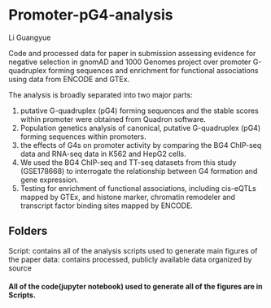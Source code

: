 # Promoter-pG4-analysis
Li Guangyue

Code and processed data for paper in submission assessing evidence for negative selection in gnomAD and 1000 Genomes project over promoter G-quadruplex forming sequences and enrichment for functional associations using data from ENCODE and GTEx.

The analysis is broadly separated into two major parts:

1. putative G-quadruplex (pG4) forming sequences and the stable scores within promoter were obtained from Quadron software.
2. Population genetics analysis of canonical, putative G-quadruplex (pG4) forming sequences within promoters.
3. the effects of G4s on promoter activity by comparing the BG4 ChIP-seq data and RNA-seq data in K562 and HepG2 cells.
4. We used the BG4 ChIP-seq and TT-seq datasets from this study (GSE178668) to interrogate the relationship between G4 formation and gene expression.
5. Testing for enrichment of functional associations, including cis-eQTLs mapped by GTEx, and histone marker, chromatin remodeler and transcript factor binding sites mapped by ENCODE.

## Folders

Script: contains all of the analysis scripts used to generate main figures of the paper
data: contains processed, publicly available data organized by source

#### All of the code(jupyter notebook) used to generate all of the figures are in Scripts.
